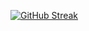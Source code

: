 [![GitHub Streak](https://streak-stats.demolab.com?user=iamnolimit&theme=transparent&hide_border=true&border_radius=0&locale=id&date_format=M%20j%5B%2C%20Y%5D)](https://git.io/streak-stats)
